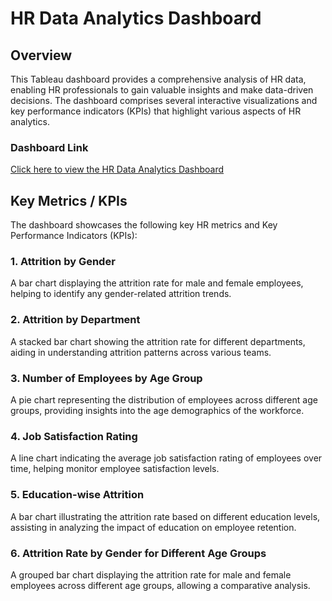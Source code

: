 # HR Data Analytics Dashboard

## Overview

This Tableau dashboard provides a comprehensive analysis of HR data, enabling HR professionals to gain valuable insights and make data-driven decisions. The dashboard comprises several interactive visualizations and key performance indicators (KPIs) that highlight various aspects of HR analytics.

### Dashboard Link

[Click here to view the HR Data Analytics Dashboard](https://public.tableau.com/views/hr_data_analytics/HRANALYTICS?:language=en-GB&:display_count=n&:origin=viz_share_link)

## Key Metrics / KPIs

The dashboard showcases the following key HR metrics and Key Performance Indicators (KPIs):

### 1. Attrition by Gender

A bar chart displaying the attrition rate for male and female employees, helping to identify any gender-related attrition trends.

### 2. Attrition by Department

A stacked bar chart showing the attrition rate for different departments, aiding in understanding attrition patterns across various teams.

### 3. Number of Employees by Age Group

A pie chart representing the distribution of employees across different age groups, providing insights into the age demographics of the workforce.

### 4. Job Satisfaction Rating

A line chart indicating the average job satisfaction rating of employees over time, helping monitor employee satisfaction levels.

### 5. Education-wise Attrition

A bar chart illustrating the attrition rate based on different education levels, assisting in analyzing the impact of education on employee retention.

### 6. Attrition Rate by Gender for Different Age Groups

A grouped bar chart displaying the attrition rate for male and female employees across different age groups, allowing a comparative analysis.
